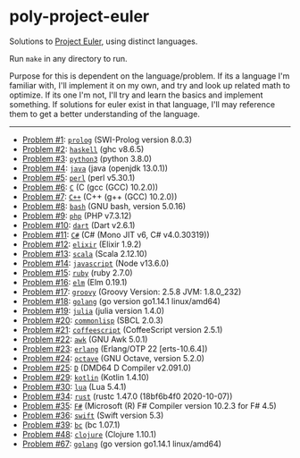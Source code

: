 # poly-project-euler

Solutions to [Project Euler](https://projecteuler.net), using distinct languages.

Run `make` in any directory to run.

Purpose for this is dependent on the language/problem. If its a language I'm familiar with, I'll implement it on my own, and try and look up related math to optimize. If its one I'm not, I'll try and learn the basics and implement something. If solutions for euler exist in that language, I'll may reference them to get a better understanding of the language.

---

* [Problem \#1](https://projecteuler.net/problem=1): [`prolog`](./001-prolog) (SWI-Prolog version 8.0.3)
* [Problem \#2](https://projecteuler.net/problem=2): [`haskell`](./002-haskell) (ghc v8.6.5)
* [Problem \#3](https://projecteuler.net/problem=3): [`python3`](./003-python3) (python 3.8.0)
* [Problem \#4](https://projecteuler.net/problem=4): [`java`](./004-java) (java (openjdk 13.0.1))
* [Problem \#5](https://projecteuler.net/problem=5): [`perl`](./005-perl) (perl v5.30.1)
* [Problem \#6](https://projecteuler.net/problem=6): [`C`](./006-C) (C (gcc (GCC) 10.2.0))
* [Problem \#7](https://projecteuler.net/problem=7): [`C++`](./007-C++) (C++ (g++ (GCC) 10.2.0))
* [Problem \#8](https://projecteuler.net/problem=8): [`bash`](./008-bash) (GNU bash, version 5.0.16)
* [Problem \#9](https://projecteuler.net/problem=9): [`php`](./009-php) (PHP v7.3.12)
* [Problem \#10](https://projecteuler.net/problem=10): [`dart`](./010-dart) (Dart v2.6.1)
* [Problem \#11](https://projecteuler.net/problem=11): [`C#`](./011-C#) (C# (Mono JIT v6, C# v4.0.30319))
* [Problem \#12](https://projecteuler.net/problem=12): [`elixir`](./012-elixir) (Elixir 1.9.2)
* [Problem \#13](https://projecteuler.net/problem=13): [`scala`](./013-scala) (Scala 2.12.10)
* [Problem \#14](https://projecteuler.net/problem=14): [`javascript`](./014-javascript) (Node v13.6.0)
* [Problem \#15](https://projecteuler.net/problem=15): [`ruby`](./015-ruby) (ruby 2.7.0)
* [Problem \#16](https://projecteuler.net/problem=16): [`elm`](./016-elm) (Elm 0.19.1)
* [Problem \#17](https://projecteuler.net/problem=17): [`groovy`](./017-groovy) (Groovy Version: 2.5.8 JVM: 1.8.0_232)
* [Problem \#18](https://projecteuler.net/problem=18): [`golang`](./018-golang) (go version go1.14.1 linux/amd64)
* [Problem \#19](https://projecteuler.net/problem=19): [`julia`](./019-julia) (julia version 1.4.0)
* [Problem \#20](https://projecteuler.net/problem=20): [`commonlisp`](./020-commonlisp) (SBCL 2.0.3)
* [Problem \#21](https://projecteuler.net/problem=21): [`coffeescript`](./021-coffeescript) (CoffeeScript version 2.5.1)
* [Problem \#22](https://projecteuler.net/problem=22): [`awk`](./022-awk) (GNU Awk 5.0.1)
* [Problem \#23](https://projecteuler.net/problem=23): [`erlang`](./023-erlang) (Erlang/OTP 22 [erts-10.6.4])
* [Problem \#24](https://projecteuler.net/problem=24): [`octave`](./024-octave) (GNU Octave, version 5.2.0)
* [Problem \#25](https://projecteuler.net/problem=25): [`D`](./025-D) (DMD64 D Compiler v2.091.0)
* [Problem \#29](https://projecteuler.net/problem=29): [`kotlin`](./029-kotlin) (Kotlin 1.4.10)
* [Problem \#30](https://projecteuler.net/problem=30): [`lua`](./030-lua) (Lua 5.4.1)
* [Problem \#34](https://projecteuler.net/problem=34): [`rust`](./034-rust) (rustc 1.47.0 (18bf6b4f0 2020-10-07))
* [Problem \#35](https://projecteuler.net/problem=35): [`F#`](./035-F#) (Microsoft (R) F# Compiler version 10.2.3 for F# 4.5)
* [Problem \#36](https://projecteuler.net/problem=36): [`swift`](./036-swift) (Swift version 5.3)
* [Problem \#39](https://projecteuler.net/problem=39): [`bc`](./039-bc) (bc 1.07.1)
* [Problem \#48](https://projecteuler.net/problem=48): [`clojure`](./048-clojure) (Clojure 1.10.1)
* [Problem \#67](https://projecteuler.net/problem=67): [`golang`](./067-golang) (go version go1.14.1 linux/amd64)

